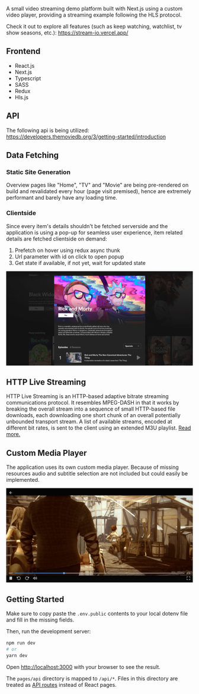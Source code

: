 A small video streaming demo platform built with Next.js using a custom video player, providing a streaming example following the HLS protocol.

Check it out to explore all features (such as keep watching, watchlist, tv show seasons, etc.): https://stream-io.vercel.app/

## Frontend
- React.js
- Next.js
- Typescript
- SASS
- Redux
- Hls.js

## API
The following api is being utilized: https://developers.themoviedb.org/3/getting-started/introduction

## Data Fetching
### Static Site Generation
Overview pages like "Home", "TV" and "Movie" are being pre-rendered on build and revalidated every hour (page visit premised), hence are extremely performant and barely have any loading time. 

### Clientside
Since every item's details shouldn't be fetched serverside and the application is using a pop-up for seamless user experience, item related details are fetched clientside on demand:
1. Prefetch on hover using redux async thunk
2. Url parameter with id on click to open popup
3. Get state if available, if not yet, wait for updated state

![Preview](public/readme-preview.png)

## HTTP Live Streaming
HTTP Live Streaming is an HTTP-based adaptive bitrate streaming communications protocol. It resembles MPEG-DASH in that it works by breaking the overall stream into a sequence of small HTTP-based file downloads, each downloading one short chunk of an overall potentially unbounded transport stream. A list of available streams, encoded at different bit rates, is sent to the client using an extended M3U playlist. [Read more.](https://en.wikipedia.org/wiki/HTTP_Live_Streaming)

## Custom Media Player
The application uses its own custom media player. Because of missing resources audio and subtitle selection are not included but could easily be implemented.

![Media Player](public/readme-media-player.png)

## Getting Started

Make sure to copy paste the `.env.public` contents to your local dotenv file and fill in the missing fields.

Then, run the development server:

```bash
npm run dev
# or
yarn dev
```

Open [http://localhost:3000](http://localhost:3000) with your browser to see the result.

The `pages/api` directory is mapped to `/api/*`. Files in this directory are treated as [API routes](https://nextjs.org/docs/api-routes/introduction) instead of React pages.
